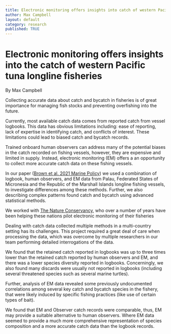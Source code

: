 ```yaml
---
title: Electronic monitoring offers insights into catch of western Pacific tuna longline fisheries
author: Max Campbell
layout: default
category: research
published: TRUE
---
```


# Electronic monitoring offers insights into the catch of western Pacific tuna longline fisheries

By Max Campbell

Collecting accurate data about catch and bycatch in fisheries is of great importance for managing fish stocks and preventing overfishing into the future.

Currently, most available catch data comes from reported catch from vessel logbooks. This data has obvious limitations including: ease of reporting, lack of expertise in identifying catch, and conflicts of interest. These limitations could lead to biased catch and bycatch records.

Trained onboard human observers can address many of the potential biases in the catch recorded on fishing vessels, however, they are expensive and limited in supply. Instead, electronic monitoring (EM) offers a an opportunity to collect more accurate catch data on these fishing vessels.

In our paper ([Brown et al. 2021 Marine Policy](https://www.sciencedirect.com/science/article/pii/S0308597X2100275X)) we used a combination of logbook, human observers, and EM data from Palau, Federated States of Micronesia and the Republic of the Marshall Islands longline fishing vessels, to investigate differences among these methods. Further, we also describing complex patterns found catch and bycatch using advanced statistical methods.

We worked with [The Nature Conservancy](https://www.nature.org/en-us/about-us/where-we-work/asia-pacific/the-pacific-islands/stories-in-the-pacific-islands/saving-tuna-populations-in-the-pacific/), who over a number of years have been helping these nations pilot electronic monitoring of their fisheries

Dealing with catch data collected multiple methods in a multi-country setting has its challenges. This project required a great deal of care when processing the data, which was overcome by multiple researchers in our team performing detailed interrogations of the data.

We found that the retained catch reported in logbooks was up to three times lower than the retained catch reported by human observers and EM, and there was a lower species diversity reported in logbooks. Concerningly, we also found many discards were usually not reported in logbooks (including several threatened species such as several marine turtles).

Further, analysis of EM data revealed some previously undocumented correlations among several key catch and bycatch species in the fishery, that were likely induced by specific fishing practices (like use of certain types of bait).

We found that EM and Observer catch records were comparable, thus, EM may provide a suitable alternative to human observers. Where EM data seemed to provide a much more comprehensive representation of species composition and a more accurate catch data than the logbook records.
